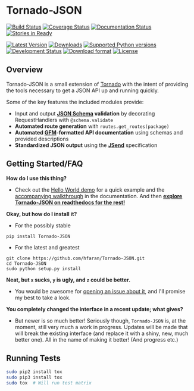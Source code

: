 # Tornado-JSON

[![Build Status](https://travis-ci.org/hfaran/Tornado-JSON.png?branch=master)](https://travis-ci.org/hfaran/Tornado-JSON)
[![Coverage Status](https://coveralls.io/repos/hfaran/Tornado-JSON/badge.png)](https://coveralls.io/r/hfaran/Tornado-JSON?branch=master)
[![Documentation Status](https://readthedocs.org/projects/tornado-json/badge/?version=latest)](https://readthedocs.org/projects/tornado-json/?badge=latest)
[![Stories in Ready](https://badge.waffle.io/hfaran/Tornado-JSON.png?label=In_Progress)](http://waffle.io/hfaran/Tornado-JSON)

[![Latest Version](https://pypip.in/version/Tornado-JSON/badge.svg)](https://pypi.python.org/pypi/Tornado-JSON/)
[![Downloads](https://pypip.in/download/Tornado-JSON/badge.svg)](https://pypi.python.org/pypi/Tornado-JSON/)
[![Supported Python versions](https://pypip.in/py_versions/Tornado-JSON/badge.svg)](https://pypi.python.org/pypi/Tornado-JSON/)
[![Development Status](https://pypip.in/status/Tornado-JSON/badge.svg)](https://pypi.python.org/pypi/Tornado-JSON/)
[![Download format](https://pypip.in/format/Tornado-JSON/badge.svg)](https://pypi.python.org/pypi/Tornado-JSON/)
[![License](https://pypip.in/license/Tornado-JSON/badge.svg)](https://pypi.python.org/pypi/Tornado-JSON/)


## Overview

Tornado-JSON is a small extension of [Tornado](http://www.tornadoweb.org/en/stable/) with the intent of providing the tools necessary to get a JSON API up and running quickly.

Some of the key features the included modules provide:

* Input and output **[JSON Schema](http://json-schema.org/) validation** by decorating RequestHandlers with `@schema.validate`
* **Automated route generation** with `routes.get_routes(package)`
* **Automated [GFM](https://help.github.com/articles/github-flavored-markdown)-formatted API documentation** using schemas and provided descriptions
* **Standardized JSON output** using the **[JSend](http://labs.omniti.com/labs/jsend)** specification


## Getting Started/FAQ

**How do I use this thing?**

* Check out the [Hello World demo](https://github.com/hfaran/Tornado-JSON/tree/master/demos/helloworld) for a quick example and the [accompanying walkthrough](http://tornado-json.readthedocs.org/en/latest/using_tornado_json.html) in the documentation. And then [**explore Tornado-JSON on readthedocs for the rest!**](http://tornado-json.readthedocs.org/en/latest/index.html#)

**Okay, but how do I install it?**

* For the possibly stable

```
pip install Tornado-JSON
```

* For the latest and greatest

```
git clone https://github.com/hfaran/Tornado-JSON.git
cd Tornado-JSON
sudo python setup.py install
```

**Neat, but `x` sucks, `y` is ugly, and `z` could be better.**

* You would be awesome for [opening an issue about it](https://github.com/hfaran/Tornado-JSON/issues/new), and I'll promise my best to take a look.
 
**You completely changed the interface in a recent update; what gives?**

* But newer is so much better! Seriously though, `Tornado-JSON` is, at the moment, still very much a work in progress. Updates will be made that will break the existing interface (and replace it with a shiny, new, much better one). All in the name of making it better! (And progress etc.)


## Running Tests

```bash
sudo pip2 install tox
sudo pip3 install tox
sudo tox  # Will run test matrix
```
